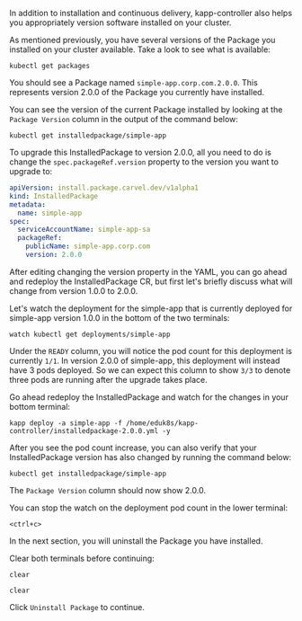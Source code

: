 In addition to installation and continuous delivery, kapp-controller also 
helps you appropriately version software installed on your cluster.

As mentioned previously, you have several versions of the Package you installed 
on your cluster available. Take a look to see what is available:

```execute-1
kubectl get packages
```

You should see a Package named `simple-app.corp.com.2.0.0`. This represents version 
2.0.0 of the Package you currently have installed.

You can see the version of the current Package installed by looking at the `Package Version` 
column in the output of the command below:

```execute-1
kubectl get installedpackage/simple-app
```

To upgrade this InstalledPackage to version 2.0.0, all you need to do is change the 
`spec.packageRef.version` property to the version you want to upgrade to:

```yaml
apiVersion: install.package.carvel.dev/v1alpha1
kind: InstalledPackage
metadata:
  name: simple-app
spec:
  serviceAccountName: simple-app-sa
  packageRef:
    publicName: simple-app.corp.com
    version: 2.0.0
```

After editing changing the version property in the YAML, you can go ahead and 
redeploy the InstalledPackage CR, but first let's briefly discuss what will 
change from version 1.0.0 to 2.0.0.

Let's watch the deployment for the simple-app that is currently deployed for 
simple-app version 1.0.0 in the bottom of the two terminals:

```execute-2
watch kubectl get deployments/simple-app
```

Under the `READY` column, you will notice the pod count for this deployment is 
currently `1/1`. In version 2.0.0 of simple-app, this deployment will instead 
have 3 pods deployed. So we can expect this column to show `3/3` to denote three 
pods are running after the upgrade takes place.

Go ahead redeploy the InstalledPackage and watch for the changes in your bottom
terminal:

```execute-1
kapp deploy -a simple-app -f /home/eduk8s/kapp-controller/installedpackage-2.0.0.yml -y
```

After you see the pod count increase, you can also verify that your InstalledPackage 
version has also changed by running the command below:

```execute-1
kubectl get installedpackage/simple-app
```

The `Package Version` column should now show 2.0.0.

You can stop the watch on the deployment pod count in the lower terminal:

```execute-2
<ctrl+c>
```

In the next section, you will uninstall the Package you have installed. 

Clear both terminals before continuing:

```execute-1
clear
```

```execute-2
clear
```

Click `Uninstall Package` to continue.
